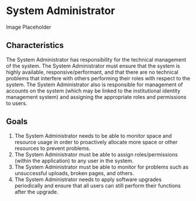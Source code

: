 # System Administrator

Image Placeholder

## Characteristics
The System Administrator has responsibility for the technical management of the system.  The System Administrator must ensure that the system is highly available, responsive/performant, and that there are no technical problems that interfere with others performing their roles with respect to the system.  The System Administrator also is responsible for management of accounts on the system (which may be linked to the institutional identity management system) and assigning the appropriate roles and permissions to users.

## Goals
1. The System Administrator needs to be able to monitor space and resource usage in order to proactively allocate more space or other resources to prevent problems.
2. The System Administrator must be able to assign roles/permissions (within the application) to any user in the system.
3. The System Administrator must be able to monitor for problems such as unsuccessful uploads, broken pages, and others.
4. The System Administrator needs to apply software upgrades periodically and ensure that all users can still perform their functions after the upgrade.
